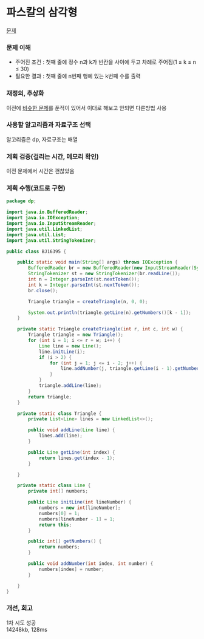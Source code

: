# 파스칼의 삼각형
[문제](https://www.acmicpc.net/problem/16395)

### 문제 이해
- 주어진 조건 : 첫째 줄에 정수 n과 k가 빈칸을 사이에 두고 차례로 주어짐(1 ≤ k ≤ n ≤ 30)  
- 필요한 결과 : 첫째 줄에 n번째 행에 있는 k번째 수를 출력

### 재정의, 추상화
이전에 [비슷한 문제](https://github.com/proceane/algorithm-study/blob/master/DP/15489_%ED%8C%8C%EC%8A%A4%EC%B9%BC_%EC%82%BC%EA%B0%81%ED%98%95.md)를 푼적이 있어서 이대로 해보고 안되면 다른방법 사용  

### 사용할 알고리즘과 자료구조 선택
알고리즘은 dp, 자료구조는 배열  

### 계획 검증(걸리는 시간, 메모리 확인)
이전 문제에서 시간은 괜찮았음  

### 계획 수행(코드로 구현)
```java
package dp;

import java.io.BufferedReader;
import java.io.IOException;
import java.io.InputStreamReader;
import java.util.LinkedList;
import java.util.List;
import java.util.StringTokenizer;

public class BJ16395 {

    public static void main(String[] args) throws IOException {
        BufferedReader br = new BufferedReader(new InputStreamReader(System.in));
        StringTokenizer st = new StringTokenizer(br.readLine());
        int n = Integer.parseInt(st.nextToken());
        int k = Integer.parseInt(st.nextToken());
        br.close();

        Triangle triangle = createTriangle(n, 0, 0);

        System.out.println(triangle.getLine(n).getNumbers()[k - 1]);
    }

    private static Triangle createTriangle(int r, int c, int w) {
        Triangle triangle = new Triangle();
        for (int i = 1; i <= r + w; i++) {
            Line line = new Line();
            line.initLine(i);
            if (i > 2) {
                for (int j = 1; j <= i - 2; j++) {
                    line.addNumber(j, triangle.getLine(i - 1).getNumbers()[j - 1] + triangle.getLine(i - 1).getNumbers()[j]);
                }
            }
            triangle.addLine(line);
        }
        return triangle;
    }

    private static class Triangle {
        private List<Line> lines = new LinkedList<>();

        public void addLine(Line line) {
            lines.add(line);
        }

        public Line getLine(int index) {
            return lines.get(index - 1);
        }

    }

    private static class Line {
        private int[] numbers;

        public Line initLine(int lineNumber) {
            numbers = new int[lineNumber];
            numbers[0] = 1;
            numbers[lineNumber - 1] = 1;
            return this;
        }

        public int[] getNumbers() {
            return numbers;
        }

        public void addNumber(int index, int number) {
            numbers[index] = number;
        }

    }
}

```
### 개선, 회고
1차 시도 성공  
14248kb, 128ms  